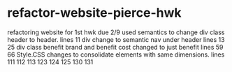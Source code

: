 # refactor-website-pierce-hwk
refactoring website for 1st hwk due 2/9
used semantics to change div class header to header. lines 11
div change to semantic nav under header lines 13 25
div class benefit brand and benefit cost changed to just benefit lines 59 66
Style.CSS changes to consolidate elements with same dimensions. lines 111 112 113 123 124 125 130 131
